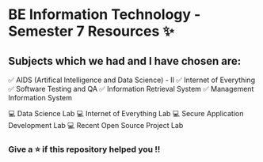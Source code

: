 # BE Information Technology - Semester 7 Resources ✨

## Subjects which we had and I have chosen are:
✅ AIDS (Artifical Intelligence and Data Science) - II
✅ Internet of Everything
✅ Software Testing and QA 
✅ Information Retrieval System
✅ Management Information System 

💻 Data Science Lab
💻 Internet of Everything Lab
💻 Secure Application Development Lab
💻 Recent Open Source Project Lab

### Give a ⭐️ if this repository helped you !!
